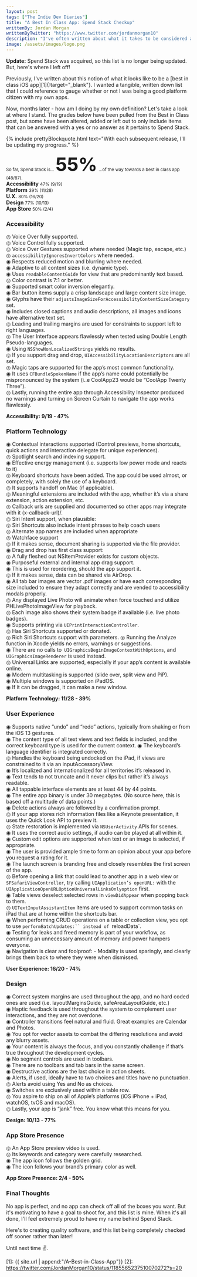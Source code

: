 ```yaml
---
layout: post
tags: ["The Indie Dev Diaries"]
title: "A Best In Class App: Spend Stack Checkup"
writtenBy: Jordan Morgan
writtenByTwitter: "https://www.twitter.com/jordanmorgan10"
description: "I've often written about what it takes to be considered a best in class app on iOS. So, how am I doing personally according to my own definition?"
image: /assets/images/logo.png
---
```


**Update:** Spend Stack was acquired, so this list is no longer being updated. But, here's where I left off!

Previously, I've written about this notion of what it looks like to be a [best in class iOS app][1]{:target="_blank"}. I wanted a tangible, written down list that I could reference to gauge whether or not I was being a good platform citizen with my own apps.

Now, months later - how am I doing by my own definition? Let's take a look at where I stand. The grades below have been pulled from the Best in Class post, but some have been altered, added or left out to only include items that can be answered with a yes or no answer as it pertains to Spend Stack.

{% include prettyBlockquote.html text="With each subsequent release, I'll be updating my progress." %}

<div class="infoContainer">
    <small>So far, Spend Stack is...</small>
    <b style="font-size: calc(36px + 1.5vw);">55%</b>
    <small>...of the way towards a best in class app (48/87).</small>
    <div class="centerFlex">
        <div class="smallInfoContainer">
            <b>Accessibility</b>
            <small>47% (9/19)</small>
        </div>
        <div class="smallInfoContainer">
            <b>Platform</b>
            <small>39% (11/28)</small>
        </div>
        <div class="smallInfoContainer">
            <b>U.X.</b>
            <small>80% (16/20)</small>
        </div>
        <div class="smallInfoContainer">
            <b>Design</b>
            <small>77% (10/13)</small>
        </div>
        <div class="smallInfoContainer">
            <b>App Store</b>
            <small>50% (2/4)</small>
        </div>
    </div>
</div>


### Accessibility
◎ Voice Over fully supported. <br />
◎ Voice Control fully supported. <br />
◎ Voice Over Gestures supported where needed (Magic tap, escape, etc.) <br />
◎ `accessibilityIgnoresInvertColors` where needed. <br />
◉ Respects reduced motion and blurring where needed. <br />
◉ Adaptive to all content sizes (i.e. dynamic type). <br />
◉ Uses `readableContentGuide` for view that are predominantly text based. <br />
◎ Color contrast is 7:1 or better. <br />
◉ Supported smart color inversion elegantly. <br />
◉ Bar button items supply a crisp landscape and large content size image. <br />
◉ Glyphs have their `adjustsImageSizeForAccessibilityContentSizeCategory` set. <br />
◉ Includes closed captions and audio descriptions, all images and icons have alternative text set. <br />
◎ Leading and trailing margins are used for constraints to support left to right languages.  <br />
◎ The User Interface appears flawlessly when tested using Double Length Pseudo-languages.  <br />
◉ Using `NSShowNonLocalizedStrings` yields no results.  <br />
◎ If you support drag and drop, `UIAccessibilityLocationDescriptors` are all set.  <br />
◎ Magic taps are supported for the app’s most common functionality.  <br />
◉ It uses `CFBundleSpokenName` if the app’s name could potentially be mispronounced by the system (i..e CoolApp23 would be “CoolApp Twenty Three”).  <br />
◎ Lastly, running the entire app through Accessibility Inspector produced no warnings and turning on Screen Curtain to navigate the app works flawlessly.  <br />

**Accessibility: 9/19 - 47%**

### Platform Technology
◉ Contextual interactions supported (Control previews, home shortcuts, quick actions and interaction delegate for unique experiences). <br />
◎ Spotlight search and indexing support. <br />
◉ Effective energy management (i.e. supports low power mode and reacts to it) <br />
◎ Keyboard shortcuts have been added. The app could be used almost, or completely, with solely the use of a keyboard. <br />
◎ It supports handoff on Mac (if applicable). <br />
◎ Meaningful extensions are included with the app, whether it’s via a share extension, action extension, etc.<br />
◎ Callback urls are supplied and documented so other apps may integrate with it (x-callback-url)/. <br />
◎ Siri Intent support, when plausible: <br />
◎ Siri Shortcuts also include intent phrases to help coach users <br />
◎ Alternate app names are included when appropriate <br />
◎ Watchface support <br />
◎ If it makes sense, document sharing is supported via the file provider. <br />
◉ Drag and drop has first class support: <br />
    ◎ A fully fleshed out NSItemProvider exists for custom objects. <br />
    ◉ Purposeful external and internal app drag support. <br />
    ◉ This is used for reordering, should the app support it. <br />
◎ If it makes sense, data can be shared via AirDrop. <br />
◉ All tab bar images are vector .pdf images or have each corresponding size included to ensure they adapt correctly and are vended to accessibility modals properly. <br />
◎ Any displayed Live Photo will animate when force touched and utilize PHLivePhotoImageView for playback. <br />
    ◎ Each image also shows their system badge if available (i.e. live photo badges). <br />
◉ Supports printing via `UIPrintInteractionController`. <br />
◎ Has Siri Shortcuts supported or donated. <br />
    ◎ Rich Siri Shortcuts support with parameters.
◎ Running the Analyze function in Xcode yields no errors, warnings or suggestions. <br />
◉ There are no calls to` UIGraphicsBeginImageContextWithOptions`, and `UIGraphicsImageRenderer` is used instead. <br />
◎ Universal Links are supported, especially if your app’s content is available online. <br />
◉ Modern multitasking is supported (slide over, split view and PiP). <br />
◉ Multiple windows is supported on iPadOS. <br />
◉ If it can be dragged, it can make a new window. <br />

**Platform Technology: 11/28 - 39%**

### User Experience
◉ Supports native “undo” and “redo” actions, typically from shaking or from the iOS 13 gestures. <br />
◉ The content type of all text views and text fields is included, and the correct keyboard type is used for the current context. 
◉ The keyboard’s language identifier is integrated correctly. <br />
◎  Handles the keyboard being undocked on the iPad, if views are constrained to it via an inputAccessoryView. <br />
◉ It’s localized and internationalized for all territories it’s released in. <br />
◉ Text tends to not truncate and it never clips but rather it’s always readable. <br />
◉ All tappable interface elements are at least 44 by 44 points. <br />
◉ The entire app binary is under 30 megabytes. (No source here, this is based off a multitude of data points.) <br />
◉ Delete actions always are followed by a confirmation prompt. <br />
◎ If your app stores rich information files like a Keynote presentation, it uses the Quick Look API to preview it. <br />
◎ State restoration is implemented via `NSUserActivity` APIs for scenes. <br />
◉ It uses the correct audio settings, if audio can be played at all within it. <br />
◉ Custom edit options are supported when text or an image is selected, if appropriate. <br />
◉ The user is provided ample time to form an opinion about your app before you request a rating for it. <br />
◉ The launch screen is branding free and closely resembles the first screen of the app. <br />
◎ Before opening a link that could lead to another app in a web view or `SFSafariViewController`, try calling `UIApplication’s openURL:` with the `UIApplicationOpenURLOptionUniversalLinksOnlyoption` first. <br />
◉ Table views deselect selected rows in `viewDidAppear` when popping back to them.<br />
◎ `UITextInputAssistantItem` items are used to support common tasks on iPad that are at home within the shortcuts bar. <br />
◉ When performing CRUD operations on a table or collection view, you opt to use `performBatchUpdates:`` instead of `reloadData`. <br />
◉ Testing for leaks and freed memory is part of your workflow, as consuming an unnecessary amount of memory and power hampers everyone. <br />
◉ Navigation is clear and foolproof: 
    - Modality is used sparingly, and clearly brings them back to where they were when dismissed.

**User Experience: 16/20 - 74%**

### Design
◉ Correct system margins are used throughout the app, and no hard coded ones are used (i.e. layoutMarginsGuide, safeAreaLayoutGuide, etc.)  <br />
◉ Haptic feedback is used throughout the system to complement user interactions, and they are not overdone.  <br />
◉ Controller transitions feel natural and fluid. Great examples are Calendar and Photos.  <br />
◉ You opt for vector assets to combat the differing resolutions and avoid any blurry assets.  <br />
◉ Your content is always the focus, and you constantly challenge if that’s true throughout the development cycles.  <br />
◉ No segment controls are used in toolbars.  <br />
◉ There are no toolbars and tab bars in the same screen.  <br />
◉ Destructive actions are the last choice in action sheets.  <br />
◉ Alerts, if used, ideally have to two choices and titles have no punctuation.  <br />
◎ Alerts avoid using Yes and No as choices.  <br />
◉ Switches are exclusively used within a table row.  <br />
◎ You aspire to ship on all of Apple’s platforms (iOS iPhone + iPad, watchOS, tvOS and macOS).  <br />
◎ Lastly, your app is “jank” free. You know what this means for you.  <br />

**Design: 10/13 - 77%**

### App Store Presence
◎ An App Store preview video is used. <br />
◎ Its keywords and category were carefully researched. <br />
◉ The app icon follows the golden grid. <br />
◉ The icon follows your brand’s primary color as well. <br />

**App Store Presence: 2/4 - 50%**

### Final Thoughts
No app is perfect, and no app can check off all of the boxes you want. But it's motivating to have a goal to shoot for, and this list is mine. When it's all done, I'll feel extremely proud to have my name behind Spend Stack.

Here's to creating quality software, and this list being completely checked off sooner rather than later!

Until next time ✌️.

[1]: {{ site.url | append:"/A-Best-in-Class-App"}}
[2]: https://twitter.com/JordanMorgan10/status/1185565237510070272?s=20

